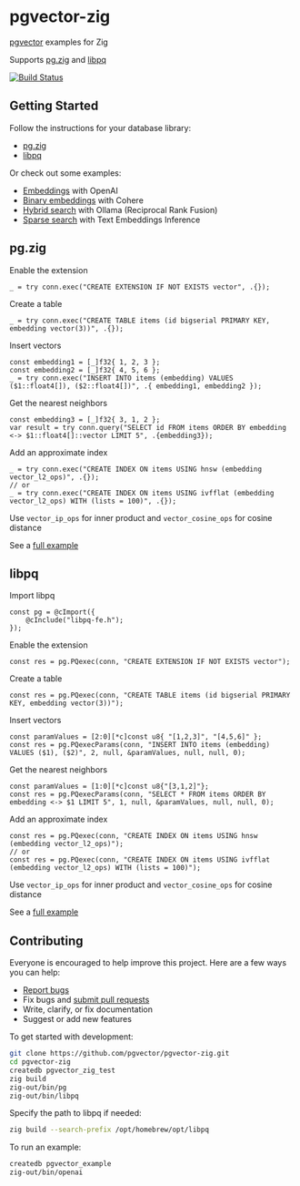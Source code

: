 # pgvector-zig

[pgvector](https://github.com/pgvector/pgvector) examples for Zig

Supports [pg.zig](https://github.com/karlseguin/pg.zig) and [libpq](https://www.postgresql.org/docs/current/libpq.html)

[![Build Status](https://github.com/pgvector/pgvector-zig/actions/workflows/build.yml/badge.svg)](https://github.com/pgvector/pgvector-zig/actions)

## Getting Started

Follow the instructions for your database library:

- [pg.zig](#pgzig)
- [libpq](#libpq)

Or check out some examples:

- [Embeddings](examples/openai.zig) with OpenAI
- [Binary embeddings](examples/cohere.zig) with Cohere
- [Hybrid search](examples/hybrid.zig) with Ollama (Reciprocal Rank Fusion)
- [Sparse search](examples/sparse.zig) with Text Embeddings Inference

## pg.zig

Enable the extension

```zig
_ = try conn.exec("CREATE EXTENSION IF NOT EXISTS vector", .{});
```

Create a table

```zig
_ = try conn.exec("CREATE TABLE items (id bigserial PRIMARY KEY, embedding vector(3))", .{});
```

Insert vectors

```zig
const embedding1 = [_]f32{ 1, 2, 3 };
const embedding2 = [_]f32{ 4, 5, 6 };
_ = try conn.exec("INSERT INTO items (embedding) VALUES ($1::float4[]), ($2::float4[])", .{ embedding1, embedding2 });
```

Get the nearest neighbors

```zig
const embedding3 = [_]f32{ 3, 1, 2 };
var result = try conn.query("SELECT id FROM items ORDER BY embedding <-> $1::float4[]::vector LIMIT 5", .{embedding3});
```

Add an approximate index

```zig
_ = try conn.exec("CREATE INDEX ON items USING hnsw (embedding vector_l2_ops)", .{});
// or
_ = try conn.exec("CREATE INDEX ON items USING ivfflat (embedding vector_l2_ops) WITH (lists = 100)", .{});
```

Use `vector_ip_ops` for inner product and `vector_cosine_ops` for cosine distance

See a [full example](examples/pg.zig)

## libpq

Import libpq

```zig
const pg = @cImport({
    @cInclude("libpq-fe.h");
});
```

Enable the extension

```zig
const res = pg.PQexec(conn, "CREATE EXTENSION IF NOT EXISTS vector");
```

Create a table

```zig
const res = pg.PQexec(conn, "CREATE TABLE items (id bigserial PRIMARY KEY, embedding vector(3))");
```

Insert vectors

```zig
const paramValues = [2:0][*c]const u8{ "[1,2,3]", "[4,5,6]" };
const res = pg.PQexecParams(conn, "INSERT INTO items (embedding) VALUES ($1), ($2)", 2, null, &paramValues, null, null, 0);
```

Get the nearest neighbors

```zig
const paramValues = [1:0][*c]const u8{"[3,1,2]"};
const res = pg.PQexecParams(conn, "SELECT * FROM items ORDER BY embedding <-> $1 LIMIT 5", 1, null, &paramValues, null, null, 0);
```

Add an approximate index

```zig
const res = pg.PQexec(conn, "CREATE INDEX ON items USING hnsw (embedding vector_l2_ops)");
// or
const res = pg.PQexec(conn, "CREATE INDEX ON items USING ivfflat (embedding vector_l2_ops) WITH (lists = 100)");
```

Use `vector_ip_ops` for inner product and `vector_cosine_ops` for cosine distance

See a [full example](examples/libpq.zig)

## Contributing

Everyone is encouraged to help improve this project. Here are a few ways you can help:

- [Report bugs](https://github.com/pgvector/pgvector-zig/issues)
- Fix bugs and [submit pull requests](https://github.com/pgvector/pgvector-zig/pulls)
- Write, clarify, or fix documentation
- Suggest or add new features

To get started with development:

```sh
git clone https://github.com/pgvector/pgvector-zig.git
cd pgvector-zig
createdb pgvector_zig_test
zig build
zig-out/bin/pg
zig-out/bin/libpq
```

Specify the path to libpq if needed:

```sh
zig build --search-prefix /opt/homebrew/opt/libpq
```

To run an example:

```sh
createdb pgvector_example
zig-out/bin/openai
```
